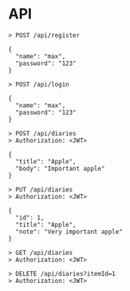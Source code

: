 # API

```text
> POST /api/register

{
  "name": "max",
  "password": "123"
}
```

```text
> POST /api/login

{
  "name": "max",
  "password": "123"
}
```

```text
> POST /api/diaries
> Authorization: <JWT>

{
  "title": "Apple",
  "body": "Important apple"
}
```

```text
> PUT /api/diaries
> Authorization: <JWT>

{
  "id": 1,
  "title": "Apple",
  "note": "Very important apple"
}
```

```text
> GET /api/diaries
> Authorization: <JWT>
```

```text
> DELETE /api/diaries?itemId=1
> Authorization: <JWT>
```